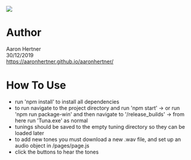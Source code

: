 ![](assets/Tuna-Main.png)		
# Author    
Aaron Hertner		
30/12/2019		
https://aaronhertner.github.io/aaronhertner/		

# How To Use
- run 'npm install' to install all dependencies
- to run navigate to the project directory and run 'npm start'
	-> or run 'npm run package-win' and then navigate to '/release_builds'
	-> from here run 'Tuna.exe' as normal
- tunings should be saved to the empty tuning directory so they can be loaded
  later
- to add new tones you must download a new .wav file, and set up an audio object
  in /pages/page.js
- click the buttons to hear the tones

